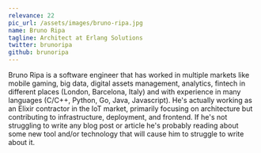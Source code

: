 ```yaml
---
relevance: 22
pic_url: /assets/images/bruno-ripa.jpg
name: Bruno Ripa
tagline: Architect at Erlang Solutions
twitter: brunoripa
github: brunoripa
---
```

<p>Bruno Ripa is a software engineer that has worked in multiple markets like mobile gaming, big data, digital assets management, analytics, fintech in different places (London, Barcelona, Italy) and with experience in many languages (C/C++, Python, Go, Java, Javascript). He's actually working as an Elixir contractor in the IoT market, primarily focusing on architecture but contributing to infrastructure, deployment, and frontend. If he's not struggling to write any blog post or article he's probably reading about some new tool and/or technology that will cause him to struggle to write about it. </p>
